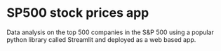 # SP500 stock prices app
Data analysis on the top 500 companies in the S&amp;P 500 using a popular python library called Streamlit and deployed as a web based app.
